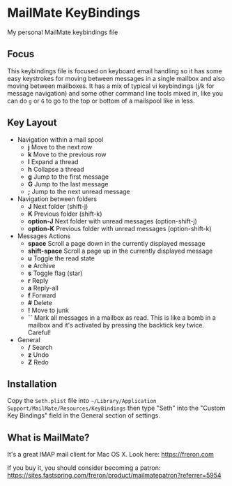# MailMate KeyBindings

My personal MailMate keybindings file

## Focus

This keybindings file is focused on keyboard email handling so it has some easy keystrokes for moving between messages in a single mailbox and also moving between mailboxes.  It has a mix of typical vi keybindings (j/k for message navigation) and some other command line tools mixed in, like you can do `g` or `G` to go to the top or bottom of a mailspool like in less.

## Key Layout

* Navigation within a mail spool
  * **j** Move to the next row
  * **k** Move to the previous row
  * **l** Expand a thread
  * **h** Collapse a thread
  * **g** Jump to the first message
  * **G** Jump to the last message
  * **;** Jump to the next unread message
* Navigation between folders
  * **J** Next folder (shift-j)
  * **K** Previous folder (shift-k)
  * **option-J** Next folder with unread messages (option-shift-j)
  * **option-K** Previous folder with unread messages (option-shift-k)
* Messages Actions
  * **space** Scroll a page down in the currently displayed message
  * **shift-space** Scroll a page up in the currently displayed message
  * **u** Toggle the read state
  * **e** Archive
  * **s** Toggle flag (star)
  * **r** Reply
  * **a** Reply-all
  * **f** Forward
  * **#** Delete
  * **!** Move to junk
  * **\`\`** Mark all messages in a mailbox as read. This is like a bomb in a mailbox and it's activated by pressing the backtick key twice.  Careful! 
* General
  * **/** Search
  * **z** Undo
  * **Z** Redo

## Installation

Copy the `Seth.plist` file into `~/Library/Application Support/MailMate/Resources/KeyBindings` then type "Seth" into the "Custom Key Bindings" field in the General section of settings.

## What is MailMate?

It's a great IMAP mail client for Mac OS X.  Look here: https://freron.com

If you buy it, you should consider becoming a patron: https://sites.fastspring.com/freron/product/mailmatepatron?referrer=5954
